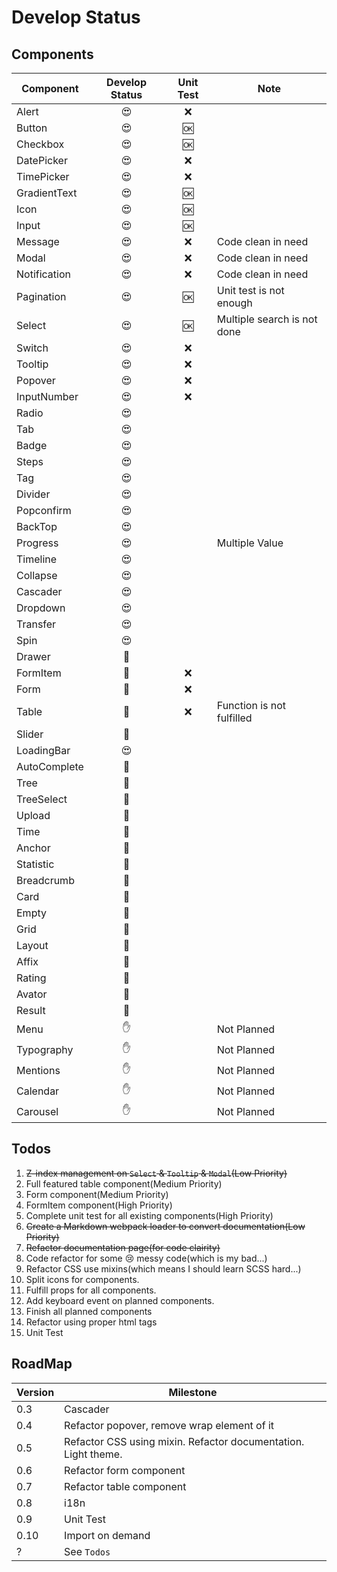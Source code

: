 # Develop Status

## Components
|Component|Develop Status|Unit Test|Note|
|--|:--:|:--:|--|
|Alert|😍|❌||
|Button|😍|🆗||
|Checkbox|😍|🆗||
|DatePicker|😍|❌||
|TimePicker|😍|❌||
|GradientText|😍|🆗||
|Icon|😍|🆗||
|Input|😍|🆗||
|Message|😍|❌|Code clean in need|
|Modal|😍|❌|Code clean in need|
|Notification|😍|❌|Code clean in need|
|Pagination|😍|🆗|Unit test is not enough|
|Select|😍|🆗|Multiple search is not done|
|Switch|😍|❌||
|Tooltip|😍|❌||
|Popover|😍|❌||
|InputNumber|😍|❌||
|Radio|😍|||
|Tab|😍|||
|Badge|😍|||
|Steps|😍|||
|Tag|😍|||
|Divider|😍|||
|Popconfirm|😍|||
|BackTop|😍|||
|Progress|😍||Multiple Value|
|Timeline|😍|||
|Collapse|😍|||
|Cascader|😍|||
|Dropdown|😍|||
|Transfer|😍|||
|Spin|😍|||
|Drawer|🤔|||
|FormItem|🤔|❌||
|Form|🤔|❌||
|Table|🤔|❌|Function is not fulfilled|
|Slider|🤔|||
|LoadingBar|😍|||
|AutoComplete|🚧|||
|Tree|🤔|||
|TreeSelect|🚧|||
|Upload|🚧|||
|Time|🚧|||
|Anchor|🚧|||
|Statistic|🚧|||
|Breadcrumb|🚧|||
|Card|🚧|||
|Empty|🚧|||
|Grid|🚧|||
|Layout|🚧|||
|Affix|🚧|||
|Rating|🚧|||
|Avator|🚧|||
|Result|🚧|||
|Menu|✋||Not Planned|
|Typography|✋||Not Planned|
|Mentions|✋||Not Planned|
|Calendar|✋||Not Planned|
|Carousel|✋||Not Planned|

## Todos
1. <del>Z-index management on `Select` & `Tooltip` & `Modal`(Low Priority)</del>
2. Full featured table component(Medium Priority)
3. Form component(Medium Priority)
4. FormItem component(High Priority)
5. Complete unit test for all existing components(High Priority)
6. <del>Create a Markdown webpack loader to convert documentation(Low Priority)</del>
7. <del>Refactor documentation page(for code clairity)</del>
8. Code refactor for some 😢 messy code(which is my bad...)
9. Refactor CSS use mixins(which means I should learn SCSS hard...)
10. Split icons for components.
11. Fulfill props for all components.
12. Add keyboard event on planned components.
13. Finish all planned components
14. Refactor using proper html tags
15. Unit Test

## RoadMap
|Version|Milestone|
|-|-|
|0.3|Cascader|
|0.4|Refactor popover, remove wrap element of it|
|0.5|Refactor CSS using mixin. Refactor documentation. Light theme.|
|0.6|Refactor form component|
|0.7|Refactor table component|
|0.8|i18n|
|0.9|Unit Test|
|0.10| Import on demand|
|?| See `Todos`|